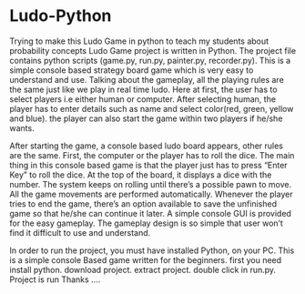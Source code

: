 # Ludo-Python
Trying to make this Ludo Game in python to teach my students about probability concepts
Ludo Game project is written in Python. The project file contains python scripts (game.py, run.py, painter.py, recorder.py). This is a simple console based strategy board game which is very easy to understand and use. Talking about the gameplay, all the playing rules are the same just like we play in real time ludo. Here at first, the user has to select players i.e either human or computer. After selecting human, the player has to enter details such as name and select color(red, green, yellow and blue). the player can also start the game within two players if he/she wants.

After starting the game, a console based ludo board appears, other rules are the same. First, the computer or the player has to roll the dice. The main thing in this console based game is that the player just has to press “Enter Key” to roll the dice. At the top of the board, it displays a dice with the number. The system keeps on rolling until there’s a possible pawn to move. All the game movements are performed automatically. Whenever the player tries to end the game, there’s an option available to save the unfinished game so that he/she can continue it later. A simple console GUI is provided for the easy gameplay. The gameplay design is so simple that user won’t find it difficult to use and understand.

In order to run the project, you must have installed Python, on your PC. This is a simple console Based game written for the beginners. 
first you need install python.
download project.
extract project.
double click in run.py.
Project is run
Thanks ....
